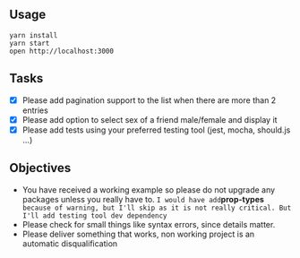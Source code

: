 ## Usage

```
yarn install
yarn start
open http://localhost:3000
```

## Tasks

- [x] Please add pagination support to the list when there are more than 2 entries
- [x] Please add option to select sex of a friend male/female and display it
- [x] Please add tests using your preferred testing tool (jest, mocha, should.js ...)

## Objectives

- You have received a working example so please do not upgrade any packages unless you really have to. `I would have add`**prop-types**` because of warning, but I'll skip as it is not really critical. But I'll add testing tool dev dependency`
- Please check for small things like syntax errors, since details matter.
- Please deliver something that works, non working project is an automatic disqualification
